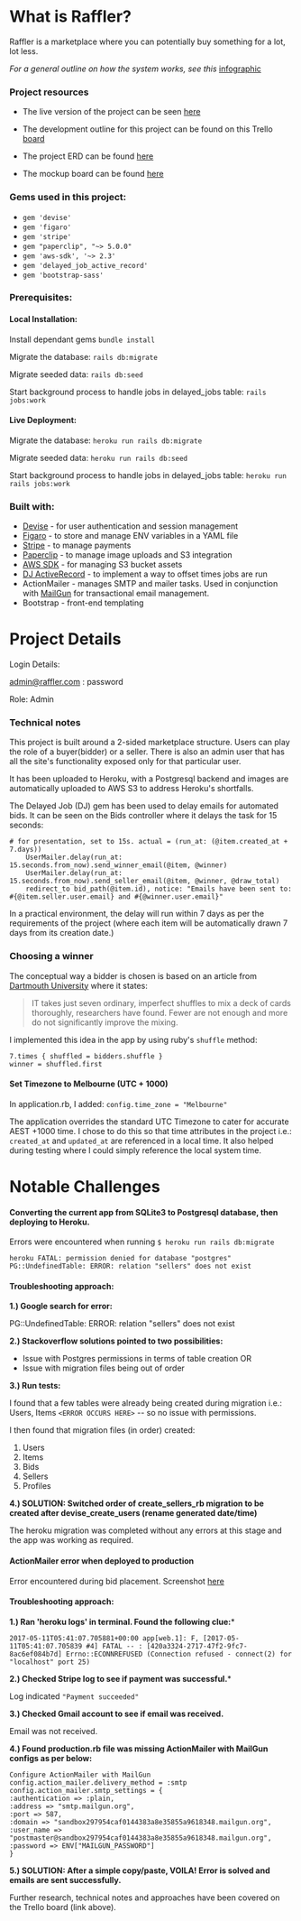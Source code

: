# What is Raffler?

Raffler is a marketplace where you can potentially buy something for a lot, lot less.

*For a general outline on how the system works, see this* [infographic](https://1drv.ms/p/s!AtM30fNCNt04mhfA-JqnUmBgtnfK)


### Project resources
- The live version of the project can be seen [here](http://raffler-project.herokuapp.com/)

- The development outline for this project can be found on this Trello [board](https://trello.com/b/GtGdDZ9l/raffler)

- The project ERD can be found [here](https://trello-attachments.s3.amazonaws.com/5906b11860380455da83445a/590955e657dd560677d2fa28/ce66d5d8a43be61588a0c3af39ca5241/RafflerERD.png)

- The mockup board can be found [here](https://github.com/alfredosorio/Raffler/blob/master/app/assets/images/Screen%20Shot%202017-05-15%20at%2010.16.34.png)

### Gems used in this project:
- `gem 'devise'`
- `gem 'figaro'`
- `gem 'stripe'`
- `gem "paperclip", "~> 5.0.0"`
- `gem 'aws-sdk', '~> 2.3'`
- `gem 'delayed_job_active_record'`
- `gem 'bootstrap-sass'`

### Prerequisites:

#### Local Installation:

Install dependant gems
`bundle install`

Migrate the database:
`rails db:migrate`

Migrate seeded data:
`rails db:seed`

Start background process to handle jobs in delayed_jobs table:
`rails jobs:work`


#### Live Deployment:

Migrate the database:
`heroku run rails db:migrate`

Migrate seeded data:
`heroku run rails db:seed`

Start background process to handle jobs in delayed_jobs table:
`heroku run rails jobs:work`

### Built with:

- [Devise](https://github.com/plataformatec/devise) - for user authentication and session management
- [Figaro](https://github.com/laserlemon/figaro) - to store and manage ENV variables in a YAML file
- [Stripe](https://stripe.com/) - to manage payments
- [Paperclip](https://github.com/thoughtbot/paperclip) - to manage image uploads and S3 integration
- [AWS SDK](https://github.com/aws/aws-sdk-ruby) - for managing S3 bucket assets
- [DJ ActiveRecord](https://github.com/collectiveidea/delayed_job) - to implement a way to offset times jobs are run
- ActionMailer - manages SMTP and mailer tasks. Used in conjunction with [MailGun](https://www.mailgun.com/) for transactional email management.
- Bootstrap - front-end templating


# Project Details

Login Details:

admin@raffler.com : password

Role: Admin

### Technical notes
This project is built around a 2-sided marketplace structure. Users can play the role of a buyer(bidder) or a seller. There is also an admin user that has all the site's functionality exposed only for that particular user.

It has been uploaded to Heroku, with a Postgresql backend and images are automatically uploaded to AWS S3 to address Heroku's shortfalls.

The Delayed Job (DJ) gem has been used to delay emails for automated bids.
It can be seen on the Bids controller where it delays the task for 15 seconds:

```
# for presentation, set to 15s. actual = (run_at: (@item.created_at + 7.days))
    UserMailer.delay(run_at: 15.seconds.from_now).send_winner_email(@item, @winner)
    UserMailer.delay(run_at: 15.seconds.from_now).send_seller_email(@item, @winner, @draw_total)
    redirect_to bid_path(@item.id), notice: "Emails have been sent to: #{@item.seller.user.email} and #{@winner.user.email}"
```

In a practical environment, the delay will run within 7 days as per the requirements of the project (where each item will be automatically drawn 7 days from its creation date.)

### Choosing a winner
The conceptual way a bidder is chosen is based on an article from [Dartmouth University](https://www.dartmouth.edu/~chance/course/topics/winning_number.html) where it states:

> IT takes just seven ordinary, imperfect shuffles to mix a deck of cards
thoroughly, researchers have found. Fewer are not enough and more do not
significantly improve the mixing.

I implemented this idea in the app by using ruby's `shuffle` method:

```
7.times { shuffled = bidders.shuffle }
winner = shuffled.first
```

#### Set Timezone to Melbourne (UTC + 1000)

In application.rb, I added:
`config.time_zone = "Melbourne"`

The application overrides the standard UTC Timezone to cater for accurate AEST +1000 time. I chose to do this so that time attributes in the project i.e.: `created_at` and `updated_at` are referenced in a local time. It also helped during testing where I could simply reference the local system time.

# Notable Challenges
#### Converting the current app from SQLite3 to Postgresql database, then deploying to Heroku.

Errors were encountered when running `$ heroku run rails db:migrate`

```
heroku FATAL: permission denied for database "postgres"
PG::UndefinedTable: ERROR: relation "sellers" does not exist

```

#### Troubleshooting approach:
**1.) Google search for error:**

PG::UndefinedTable: ERROR: relation "sellers" does not exist

**2.) Stackoverflow solutions pointed to two possibilities:**

- Issue with Postgres permissions in terms of table creation OR
- Issue with migration files being out of order

**3.) Run tests:**

I found that a few tables were already being created during migration i.e.: Users, Items `<ERROR OCCURS HERE>` -- so no issue with permissions.

I then found that migration files (in order) created:
1. Users
2. Items
3. Bids
4. Sellers
5. Profiles

**4.) SOLUTION: Switched order of create_sellers_rb migration to be created after devise_create_users (rename generated date/time)**

The heroku migration was completed without any errors at this stage and the app was working as required.


#### ActionMailer error when deployed to production

Error encountered during bid placement. Screenshot [here](https://trello-attachments.s3.amazonaws.com/5906b11860380455da83445a/5913feaac391da9adbeaa8a4/2c56de35b1abacd33a7b5e88c530ba38/Heroku_Problem.png)

#### Troubleshooting approach:

**1.) Ran 'heroku logs' in terminal. Found the following clue:***

```
2017-05-11T05:41:07.705881+00:00 app[web.1]: F, [2017-05-11T05:41:07.705839 #4] FATAL -- : [420a3324-2717-47f2-9fc7-8ac6ef084b7d] Errno::ECONNREFUSED (Connection refused - connect(2) for "localhost" port 25)
```

**2.) Checked Stripe log to see if payment was successful.***

Log indicated `"Payment succeeded"`

**3.) Checked Gmail account to see if email was received.**

Email was not received.

**4.) Found production.rb file was missing ActionMailer with MailGun configs as per below:**

```
Configure ActionMailer with MailGun
config.action_mailer.delivery_method = :smtp
config.action_mailer.smtp_settings = {
:authentication => :plain,
:address => "smtp.mailgun.org",
:port => 587,
:domain => "sandbox297954caf0144383a8e35855a9618348.mailgun.org",
:user_name => "postmaster@sandbox297954caf0144383a8e35855a9618348.mailgun.org",
:password => ENV["MAILGUN_PASSWORD"]
}
```

**5.) SOLUTION: After a simple copy/paste, VOILA! Error is solved and emails are sent successfully.**

Further research, technical notes and approaches have been covered on the Trello board (link above).

